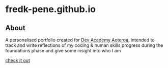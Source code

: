# fredk-pene.github.io

## About
A personalised portfolio created for [Dev Academy Aoteroa](https://devacademy.co.nz/?gclid=Cj0KCQiA8t2eBhDeARIsAAVEga0uq2FO8jY61GO8IMR_m623dtbb3TkRIJj_rcAB5JtvqNfOsXCdPA0aAu0cEALw_wcB), intended to track and write reflections of my coding & human skills progress during the foundations phase and give some insight into who I am

[check it out](https://fredk-pene.github.io/)
